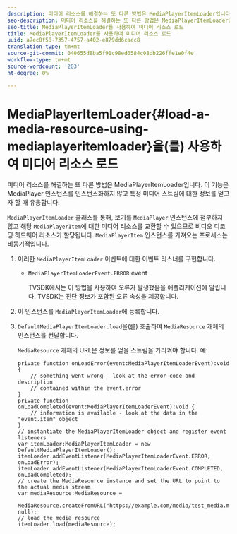 ```yaml
---
description: 미디어 리소스를 해결하는 또 다른 방법은 MediaPlayerItemLoader입니다. 이 기능은 MediaPlayer 인스턴스를 인스턴스화하지 않고 특정 미디어 스트림에 대한 정보를 얻고자 할 때 유용합니다.
seo-description: 미디어 리소스를 해결하는 또 다른 방법은 MediaPlayerItemLoader입니다. 이 기능은 MediaPlayer 인스턴스를 인스턴스화하지 않고 특정 미디어 스트림에 대한 정보를 얻고자 할 때 유용합니다.
seo-title: MediaPlayerItemLoader를 사용하여 미디어 리소스 로드
title: MediaPlayerItemLoader를 사용하여 미디어 리소스 로드
uuid: a7ec8f58-7357-4757-a402-e879dd6caec8
translation-type: tm+mt
source-git-commit: 040655d8ba5f91c98ed0584c08db226ffe1e0f4e
workflow-type: tm+mt
source-wordcount: '203'
ht-degree: 0%

---
```



# MediaPlayerItemLoader{#load-a-media-resource-using-mediaplayeritemloader}을(를) 사용하여 미디어 리소스 로드

미디어 리소스를 해결하는 또 다른 방법은 MediaPlayerItemLoader입니다. 이 기능은 MediaPlayer 인스턴스를 인스턴스화하지 않고 특정 미디어 스트림에 대한 정보를 얻고자 할 때 유용합니다.

`MediaPlayerItemLoader` 클래스를 통해, 보기를 `MediaPlayer` 인스턴스에 첨부하지 않고 해당 `MediaPlayerItem`에 대한 미디어 리소스를 교환할 수 있으므로 비디오 디코딩 하드웨어 리소스가 할당됩니다. `MediaPlayerItem` 인스턴스를 가져오는 프로세스는 비동기적입니다.

1. 이러한 `MediaPlayerItemLoader` 이벤트에 대한 이벤트 리스너를 구현합니다.

   * `MediaPlayerItemLoaderEvent.ERROR` event

      TVSDK에서는 이 방법을 사용하여 오류가 발생했음을 애플리케이션에 알립니다. TVSDK는 진단 정보가 포함된 오류 속성을 제공합니다.

1. 이 인스턴스를 `MediaPlayerItemLoader`에 등록합니다.
1. `DefaultMediaPlayerItemLoader.load`을(를) 호출하여 `MediaResource` 개체의 인스턴스를 전달합니다.

   `MediaResource` 개체의 URL은 정보를 얻을 스트림을 가리켜야 합니다. 예:

   ```
   private function onLoadError(event:MediaPlayerItemLoaderEvent):void { 
       // something went wrong - look at the error code and description 
       // contained within the event.error 
   } 
   private function onLoadCompleted(event:MediaPlayerItemLoaderEvent):void { 
       // information is available - look at the data in the "event.item" object 
   } 
   // instantiate the MediaPlayerItemLoader object and register event listeners 
   var itemLoader:MediaPlayerItemLoader = new DefaultMediaPlayerItemLoader(); 
   itemLoader.addEventListener(MediaPlayerItemLoaderEvent.ERROR, onLoadError); 
   itemLoader.addEventListener(MediaPlayerItemLoaderEvent.COMPLETED, onLoadCompleted); 
   // create the MediaResource instance and set the URL to point to the actual media stream 
   var mediaResource:MediaResource = 
     MediaResource.createFromURL("https://example.com/media/test_media.m3u8", null); 
   // load the media resource 
   itemLoader.load(mediaResource); 
   ```

